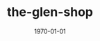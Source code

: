 ---
title:		"the-glen-shop"
type:		"photos"
mediatype:		"upload"
description:		"TBC"
date:		"1970-01-01"
album:		"abandoned"
filename:		"the-glen-shop.md"
series:		""
cl_public_id:		"abandoned/the-glen-shop"
cl_version:		1497000075
format:		"jpg"
bytes:		2461626
width:		3264
height:		2448
colours:
- "#CFD5E0"
- "#B9C3CA"
- "#79726A"
- "#E5E5DC"
- "#8D979D"
- "#3A4024"
- "#7C7D70"
- "#434338"
- "#556430"
- "#3A3624"
- "#DBD6CC"
- "#738276"
- "#626836"
- "#7C6F4D"
- "#8E959E"
exposure_mode:		"Auto"
program:		"Program AE"
aperture:		"2.2"
focal_length:		"4.1 mm"
iso:		"32"
shutter_speed:		"1/2160"
metering:		"Multi-segment"
flash:		"Off, Did not fire"
white_balance:		"Auto"
colour_temp:		"No colour temperature"
has_crop:		"No"
orientation:		"Horizontal (normal)"
camera_model:		"iPhone 5s"
lens_info:		"4.12mm f/2.2"
artist:		"No artist info"
x_resolution:		"72"
y_resolution:		"72"
---